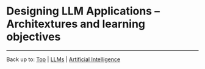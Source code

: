 # Designing LLM Applications – Architextures and learning objectives


----

Back up to: [Top](index.md) | [LLMs](../index.md) | [Artificial Intelligence](../../index.md)
